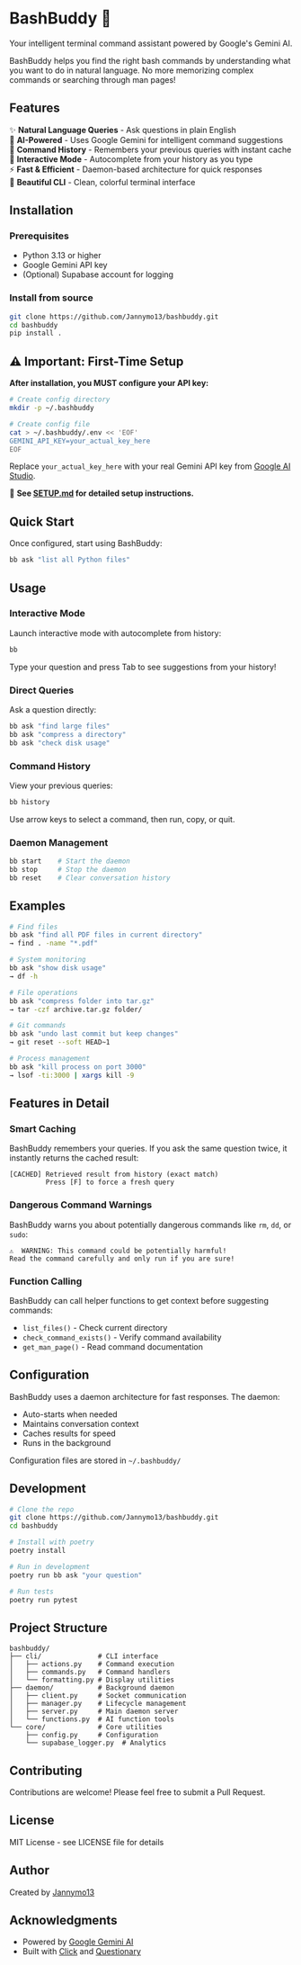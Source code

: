 # BashBuddy 🤖

Your intelligent terminal command assistant powered by Google's Gemini AI.

BashBuddy helps you find the right bash commands by understanding what you want to do in natural language. No more memorizing complex commands or searching through man pages!

## Features

✨ **Natural Language Queries** - Ask questions in plain English  
🧠 **AI-Powered** - Uses Google Gemini for intelligent command suggestions  
📝 **Command History** - Remembers your previous queries with instant cache  
🔄 **Interactive Mode** - Autocomplete from your history as you type  
⚡ **Fast & Efficient** - Daemon-based architecture for quick responses  
🎨 **Beautiful CLI** - Clean, colorful terminal interface

## Installation

### Prerequisites

- Python 3.13 or higher
- Google Gemini API key
- (Optional) Supabase account for logging

### Install from source

```bash
git clone https://github.com/Jannymo13/bashbuddy.git
cd bashbuddy
pip install .
```

## ⚠️ Important: First-Time Setup

**After installation, you MUST configure your API key:**

```bash
# Create config directory
mkdir -p ~/.bashbuddy

# Create config file
cat > ~/.bashbuddy/.env << 'EOF'
GEMINI_API_KEY=your_actual_key_here
EOF
```

Replace `your_actual_key_here` with your real Gemini API key from [Google AI Studio](https://aistudio.google.com/app/apikey).

📖 **See [SETUP.md](SETUP.md) for detailed setup instructions.**

## Quick Start

Once configured, start using BashBuddy:

```bash
bb ask "list all Python files"
```

## Usage

### Interactive Mode

Launch interactive mode with autocomplete from history:

```bash
bb
```

Type your question and press Tab to see suggestions from your history!

### Direct Queries

Ask a question directly:

```bash
bb ask "find large files"
bb ask "compress a directory"
bb ask "check disk usage"
```

### Command History

View your previous queries:

```bash
bb history
```

Use arrow keys to select a command, then run, copy, or quit.

### Daemon Management

```bash
bb start    # Start the daemon
bb stop     # Stop the daemon
bb reset    # Clear conversation history
```

## Examples

```bash
# Find files
bb ask "find all PDF files in current directory"
→ find . -name "*.pdf"

# System monitoring
bb ask "show disk usage"
→ df -h

# File operations
bb ask "compress folder into tar.gz"
→ tar -czf archive.tar.gz folder/

# Git commands
bb ask "undo last commit but keep changes"
→ git reset --soft HEAD~1

# Process management
bb ask "kill process on port 3000"
→ lsof -ti:3000 | xargs kill -9
```

## Features in Detail

### Smart Caching

BashBuddy remembers your queries. If you ask the same question twice, it instantly returns the cached result:

```
[CACHED] Retrieved result from history (exact match)
         Press [F] to force a fresh query
```

### Dangerous Command Warnings

BashBuddy warns you about potentially dangerous commands like `rm`, `dd`, or `sudo`:

```
⚠️  WARNING: This command could be potentially harmful!
Read the command carefully and only run if you are sure!
```

### Function Calling

BashBuddy can call helper functions to get context before suggesting commands:
- `list_files()` - Check current directory
- `check_command_exists()` - Verify command availability
- `get_man_page()` - Read command documentation

## Configuration

BashBuddy uses a daemon architecture for fast responses. The daemon:
- Auto-starts when needed
- Maintains conversation context
- Caches results for speed
- Runs in the background

Configuration files are stored in `~/.bashbuddy/`

## Development

```bash
# Clone the repo
git clone https://github.com/Jannymo13/bashbuddy.git
cd bashbuddy

# Install with poetry
poetry install

# Run in development
poetry run bb ask "your question"

# Run tests
poetry run pytest
```

## Project Structure

```
bashbuddy/
├── cli/              # CLI interface
│   ├── actions.py    # Command execution
│   ├── commands.py   # Command handlers
│   └── formatting.py # Display utilities
├── daemon/           # Background daemon
│   ├── client.py     # Socket communication
│   ├── manager.py    # Lifecycle management
│   ├── server.py     # Main daemon server
│   └── functions.py  # AI function tools
└── core/             # Core utilities
    ├── config.py     # Configuration
    └── supabase_logger.py  # Analytics
```

## Contributing

Contributions are welcome! Please feel free to submit a Pull Request.

## License

MIT License - see LICENSE file for details

## Author

Created by [Jannymo13](https://github.com/Jannymo13)

## Acknowledgments

- Powered by [Google Gemini AI](https://deepmind.google/technologies/gemini/)
- Built with [Click](https://click.palletsprojects.com/) and [Questionary](https://github.com/tmbo/questionary)
